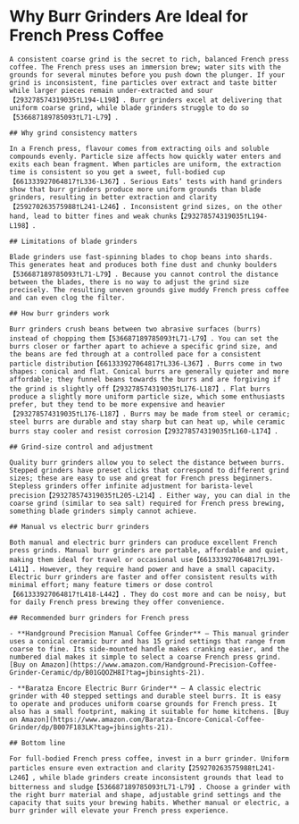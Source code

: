 # Why Burr Grinders Are Ideal for French Press Coffee

    A consistent coarse grind is the secret to rich, balanced French press coffee. The French press uses an immersion brew; water sits with the grounds for several minutes before you push down the plunger. If your grind is inconsistent, fine particles over extract and taste bitter while larger pieces remain under‑extracted and sour【293278574319035†L194-L198】. Burr grinders excel at delivering that uniform coarse grind, while blade grinders struggle to do so【536687189785093†L71-L79】.

    ## Why grind consistency matters

    In a French press, flavour comes from extracting oils and soluble compounds evenly. Particle size affects how quickly water enters and exits each bean fragment. When particles are uniform, the extraction time is consistent so you get a sweet, full‑bodied cup【661333927064817†L336-L367】. Serious Eats’ tests with hand grinders show that burr grinders produce more uniform grounds than blade grinders, resulting in better extraction and clarity【259270263575988†L241-L246】. Inconsistent grind sizes, on the other hand, lead to bitter fines and weak chunks【293278574319035†L194-L198】.

    ## Limitations of blade grinders

    Blade grinders use fast‑spinning blades to chop beans into shards. This generates heat and produces both fine dust and chunky boulders【536687189785093†L71-L79】. Because you cannot control the distance between the blades, there is no way to adjust the grind size precisely. The resulting uneven grounds give muddy French press coffee and can even clog the filter.

    ## How burr grinders work

    Burr grinders crush beans between two abrasive surfaces (burrs) instead of chopping them【536687189785093†L71-L79】. You can set the burrs closer or farther apart to achieve a specific grind size, and the beans are fed through at a controlled pace for a consistent particle distribution【661333927064817†L336-L367】. Burrs come in two shapes: conical and flat. Conical burrs are generally quieter and more affordable; they funnel beans towards the burrs and are forgiving if the grind is slightly off【293278574319035†L176-L187】. Flat burrs produce a slightly more uniform particle size, which some enthusiasts prefer, but they tend to be more expensive and heavier【293278574319035†L176-L187】. Burrs may be made from steel or ceramic; steel burrs are durable and stay sharp but can heat up, while ceramic burrs stay cooler and resist corrosion【293278574319035†L160-L174】.

    ## Grind-size control and adjustment

    Quality burr grinders allow you to select the distance between burrs. Stepped grinders have preset clicks that correspond to different grind sizes; these are easy to use and great for French press beginners. Stepless grinders offer infinite adjustment for barista‑level precision【293278574319035†L205-L214】. Either way, you can dial in the coarse grind (similar to sea salt) required for French press brewing, something blade grinders simply cannot achieve.

    ## Manual vs electric burr grinders

    Both manual and electric burr grinders can produce excellent French press grinds. Manual burr grinders are portable, affordable and quiet, making them ideal for travel or occasional use【661333927064817†L391-L411】. However, they require hand power and have a small capacity. Electric burr grinders are faster and offer consistent results with minimal effort; many feature timers or dose control【661333927064817†L418-L442】. They do cost more and can be noisy, but for daily French press brewing they offer convenience.

    ## Recommended burr grinders for French press

    - **Handground Precision Manual Coffee Grinder** – This manual grinder uses a conical ceramic burr and has 15 grind settings that range from coarse to fine. Its side‑mounted handle makes cranking easier, and the numbered dial makes it simple to select a coarse French press grind. [Buy on Amazon](https://www.amazon.com/Handground-Precision-Coffee-Grinder-Ceramic/dp/B01GQOZH8I?tag=jbinsights-21).

    - **Baratza Encore Electric Burr Grinder** – A classic electric grinder with 40 stepped settings and durable steel burrs. It is easy to operate and produces uniform coarse grounds for French press. It also has a small footprint, making it suitable for home kitchens. [Buy on Amazon](https://www.amazon.com/Baratza-Encore-Conical-Coffee-Grinder/dp/B007F183LK?tag=jbinsights-21).

    ## Bottom line

    For full‑bodied French press coffee, invest in a burr grinder. Uniform particles ensure even extraction and clarity【259270263575988†L241-L246】, while blade grinders create inconsistent grounds that lead to bitterness and sludge【536687189785093†L71-L79】. Choose a grinder with the right burr material and shape, adjustable grind settings and the capacity that suits your brewing habits. Whether manual or electric, a burr grinder will elevate your French press experience.
